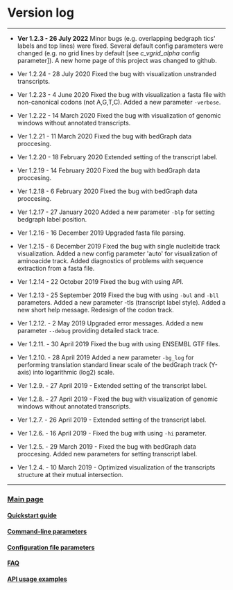 # Version log

___
* **Ver 1.2.3 - 26 July 2022** Minor bugs (e.g. overlapping bedgraph tics' labels and top lines) were fixed. Several default config parameters were changed (e.g. no grid lines by default [see *c_vgrid_alpha* config parameter]). A new home page of this project was changed to github.  

* Ver 1.2.24 - 28 July 2020 Fixed the bug with visualization unstranded  transcripts.

* Ver 1.2.23 - 4 June 2020 Fixed the bug with visualization a fasta file with non-canonical codons (not A,G,T,C). Added a new parameter `-verbose`.

* Ver 1.2.22 - 14 March 2020 Fixed the bug with visualization of genomic windows without annotated transcripts.

* Ver 1.2.21 - 11 March 2020  Fixed the bug with bedGraph data proccesing.

* Ver 1.2.20 - 18 February 2020 Extended setting of the transcript label.

* Ver 1.2.19 - 14 February 2020 Fixed the bug with bedGraph data proccesing.

* Ver 1.2.18 - 6 February 2020 Fixed the bug with bedGraph data proccesing.

* Ver 1.2.17 - 27 January 2020 Added a new parameter `-blp` for setting bedgraph label position.

* Ver 1.2.16 - 16 December 2019 Upgraded fasta file parsing.

* Ver 1.2.15 - 6 December 2019 Fixed the bug with single nucleitide track visualization. Added a new config parameter 'auto' for visualization of aminoacide track. Added diagnostics of problems with sequence extraction from a fasta file.

* Ver 1.2.14 - 22 October 2019 Fixed the bug with using API.

* Ver 1.2.13 - 25 September 2019 Fixed the bug with using `-bul` and `-bll` parameters. Added a new parameter -tls (transcript label style). Added a new short help message. Redesign of the codon track.

* Ver 1.2.12. - 2 May 2019 Upgraded error messages. Added a new parameter `--debug` providing detailed stack trace.

* Ver 1.2.11. - 30 April 2019 Fixed the bug with using ENSEMBL GTF files.

* Ver 1.2.10. - 28 April 2019 Added a new parameter `-bg_log` for performing translation standard linear scale of the bedGraph track (Y-axis) into logarithmic (log2) scale.

* Ver 1.2.9. - 27 April 2019 - Extended setting of the transcript label.

* Ver 1.2.8. - 27 April 2019 - Fixed the bug with visualization of genomic windows without annotated transcripts.

* Ver 1.2.7. - 26 April 2019 - Extended setting of the transcript label.

* Ver 1.2.6. - 16 April 2019 - Fixed the bug with using `-hi` parameter.

* Ver 1.2.5. - 29 March 2019 - Fixed the bug with bedGraph data proccesing. Added new parameters for setting transcript label.

* Ver 1.2.4. - 10 March 2019 - Optimized visualization of the transcripts structure at their mutual intersection.




---
### [Main page](../README.md)


#### [Quickstart guide](./QSGUIDE.md)

#### [Command-line parameters](./PARAMETERS.md)

#### [Configuration file parameters](./CONFIG.md)

#### [FAQ](./FAQ.md)

#### [API usage examples](./API.md)


